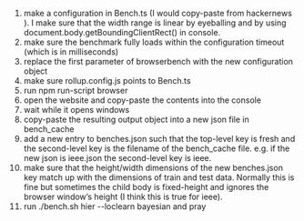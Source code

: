1. make a configuration in Bench.ts (I would copy-paste from hackernews ). I make sure that the width range is linear by eyeballing and by using document.body.getBoundingClientRect() in console.
2. make sure the benchmark fully loads within the configuration timeout (which is in milliseconds)
3. replace the first parameter of browserbench with the new configuration object
4. make sure rollup.config.js points to Bench.ts
5. run npm run-script browser
6. open the website and copy-paste the contents into the console
7. wait while it opens windows
8. copy-paste the resulting output object into a new json file in bench_cache
9. add a new entry to benches.json  such that the top-level key is fresh and the second-level key is the filename of the bench_cache file. e.g. if the new json is ieee.json the second-level key is ieee.
10. make sure that the height/width dimensions of the new benches.json key match up with the dimensions of train and test data. Normally this is fine but sometimes the child body is fixed-height and ignores the browser window’s height (I think this is true for ieee).
11. run ./bench.sh <new-top-key> <new-second-key> hier --loclearn bayesian and pray